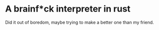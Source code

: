# A brainf*ck interpreter in rust

Did it out of boredom, maybe trying to make a better one than my friend.
